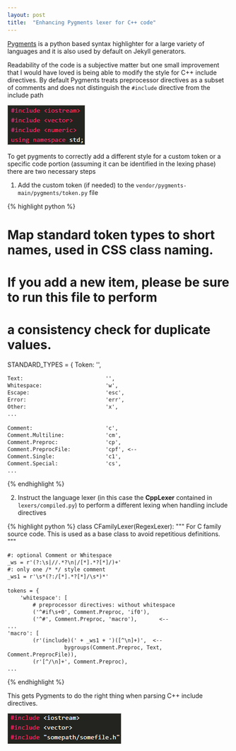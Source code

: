 ```yaml
---
layout: post
title:  "Enhancing Pygments lexer for C++ code"
---
```


[Pygments](http://pygments.org/) is a python based syntax highlighter for a large variety
of languages and it is also used by default on Jekyll generators.

Readability of the code is a subjective matter but one small improvement that
I would have loved is being able to modify the style for C++ include directives.
By default Pygments treats preprocessor directives as a subset of comments and
does not distinguish the `#include` directive from the include path

![include first](/images/posts/enhancingpygments1.png)

To get pygments to correctly add a different style for a custom token or a specific
code portion (assuming it can be identified in the lexing phase) there are two
necessary steps

1) Add the custom token (if needed) to the `vendor/pygments-main/pygments/token.py` file

{% highlight python %}
# Map standard token types to short names, used in CSS class naming.
# If you add a new item, please be sure to run this file to perform
# a consistency check for duplicate values.
STANDARD_TYPES = {
    Token:                         '',

    Text:                          '',
    Whitespace:                    'w',
    Escape:                        'esc',
    Error:                         'err',
    Other:                         'x',
    ...

    Comment:                       'c',
    Comment.Multiline:             'cm',
    Comment.Preproc:               'cp',
    Comment.PreprocFile:           'cpf', <--
    Comment.Single:                'c1',
    Comment.Special:               'cs',
    ...
{% endhighlight %}

2) Instruct the language lexer (in this case the **CppLexer** contained in `lexers/compiled.py`)
to perform a different lexing when handling include directives

{% highlight python %}
class CFamilyLexer(RegexLexer):
    """
    For C family source code.  This is used as a base class to avoid repetitious
    definitions.
    """

    #: optional Comment or Whitespace
    _ws = r'(?:\s|//.*?\n|/[*].*?[*]/)+'
    #: only one /* */ style comment
    _ws1 = r'\s*(?:/[*].*?[*]/\s*)*'

    tokens = {
        'whitespace': [
            # preprocessor directives: without whitespace
            ('^#if\s+0', Comment.Preproc, 'if0'),
            ('^#', Comment.Preproc, 'macro'),       <--
	...
	'macro': [
            (r'(include)(' + _ws1 + ')([^\n]+)',  <--
                      bygroups(Comment.Preproc, Text, Comment.PreprocFile)),
            (r'[^/\n]+', Comment.Preproc),
	...
{% endhighlight %}

This gets Pygments to do the right thing when parsing C++ include directives.

![include after](/images/posts/enhancingpygments2.png)
